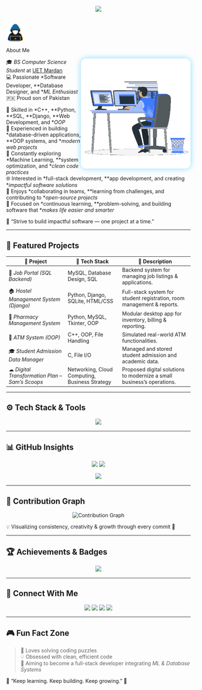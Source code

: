 <!-- ✨ Animated Typing Header -->
<p align="center">
  <a href="https://github.com/YUET-944">
    <img src="https://readme-typing-svg.herokuapp.com?font=Fira+Code&weight=700&size=28&duration=3000&pause=1000&color=00BFFF&center=true&vCenter=true&width=800&lines=%F0%9F%91%8B%20Assalam-o-Alaikum!;%20I'm%20Muhammad%20Younas%20Khan;%20Full%20Stack%20Web%20Developer;%20Custom%20Software%20Developer;%20Database%20Designer;%20AI%20%20Module%20Trainer;%20Welcome%20to%20My%20GitHub%20Universe!"/>
  </a>
</p>

## <p align="center">
  <img src="https://github.com/YUET-944/YUET-944/raw/main/about_me.gif" width="50" style="vertical-align: middle;"/>
 
  About Me
</p>

<p align="center">
  <img src="https://github.com/YUET-944/YUET-944/raw/main/Right_Side.gif" width="300" align="right" style="border-radius: 15px; box-shadow: 0px 0px 15px rgba(0,191,255,0.5);"/>
</p>

🎓 *BS Computer Science Student* at [UET Mardan](https://uetmardan.edu.pk/)  
💻 Passionate *Software Developer, **Database Designer, and **ML Enthusiast*  
🇵🇰 Proud son of Pakistan  

💬 Skilled in *C++, **Python, **SQL, **Django, **Web Development, and **OOP*  
🧩 Experienced in building *database-driven applications, **OOP systems, and **modern web projects*  
🚀 Constantly exploring *Machine Learning, **system optimization, and **clean code practices*  
🌐 Interested in *full-stack development, **app development, and creating **impactful software solutions*  
🤝 Enjoys *collaborating in teams, **learning from challenges, and contributing to **open-source projects*  
🎯 Focused on *continuous learning, **problem-solving, and building software that **makes life easier and smarter*  

💭 “Strive to build impactful software — one project at a time.”

---

## 🌟 Featured Projects

| 🔧 Project | 🧱 Tech Stack | 📘 Description |
|-------------|---------------|----------------|
| 💼 *Job Portal (SQL Backend)* | MySQL, Database Design, SQL | Backend system for managing job listings & applications. |
| 🏠 *Hostel Management System (Django)* | Python, Django, SQLite, HTML/CSS | Full-stack system for student registration, room management & reports. |
| 💊 *Pharmacy Management System* | Python, MySQL, Tkinter, OOP | Modular desktop app for inventory, billing & reporting. |
| 🧮 *ATM System (OOP)* | C++, OOP, File Handling | Simulated real-world ATM functionalities. |
| 🎓 *Student Admission Data Manager* | C, File I/O | Managed and stored student admission and academic data. |
| ☁ *Digital Transformation Plan – Sam’s Scoops* | Networking, Cloud Computing, Business Strategy | Proposed digital solutions to modernize a small business’s operations. |

---

## ⚙ Tech Stack & Tools

<p align="center">
  <img src="https://skillicons.dev/icons?i=cpp,python,django,html,css,js,mysql,sqlite,git,github,vscode,figma" />
</p>

---

## 📊 GitHub Insights

<p align="center">
  <img src="https://github-readme-stats.vercel.app/api?username=YUET-944&show_icons=true&theme=tokyonight" height="165"/>
  <img src="https://github-readme-stats.vercel.app/api/top-langs/?username=YUET-944&layout=compact&theme=tokyonight" height="165"/>
</p>

<p align="center">
  <img src="https://github-readme-streak-stats.herokuapp.com?user=YUET-944&theme=tokyonight&hide_border=false" height="165"/>
</p>

---

## 🌈 Contribution Graph

<p align="center">
  <img src="https://github-readme-activity-graph.vercel.app/graph?username=YUET-944&theme=tokyo-night&hide_border=true&area=true" alt="Contribution Graph" />
</p>

💡 Visualizing consistency, creativity & growth through every commit 🚀

---

## 🏆 Achievements & Badges

<p align="center">
  <img src="https://github-profile-trophy.vercel.app/?username=YUET-944&theme=tokyonight&no-frame=true&row=1&column=6" />
</p>

---

## 🤝 Connect With Me

<p align="center">
  <a href="mailto:mykjcs2023@gmail.com"><img src="https://img.shields.io/badge/Gmail-D14836?style=for-the-badge&logo=gmail&logoColor=white"/></a>
  <a href="https://wa.me/923155705944"><img src="https://img.shields.io/badge/WhatsApp-25D366?style=for-the-badge&logo=whatsapp&logoColor=white"/></a>
  <a href="https://www.linkedin.com/in/muhammad-younas-khan-72b102264/"><img src="https://img.shields.io/badge/LinkedIn-0077B5?style=for-the-badge&logo=linkedin&logoColor=white"/></a>
  <a href="https://github.com/YUET-944"><img src="https://img.shields.io/badge/GitHub-181717?style=for-the-badge&logo=github&logoColor=white"/></a>
</p>

---

## 🎮 Fun Fact Zone

> 🧩 Loves solving coding puzzles  
> 💡 Obsessed with clean, efficient code  
> 🎯 Aiming to become a full-stack developer integrating *ML & Database Systems*  

🌟 “Keep learning. Keep building. Keep growing.” 🚀
